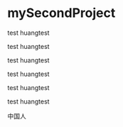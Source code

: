 # mySecondProject
test
huangtest

test
huangtest



test
huangtest



test
huangtest




test
huangtest

test
huangtest 


中国人
